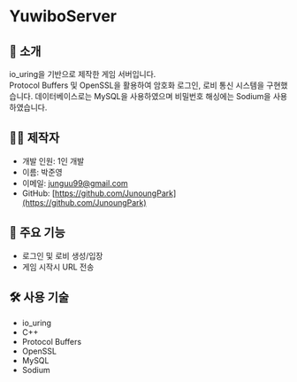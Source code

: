 # YuwiboServer

## 📌 소개
io_uring을 기반으로 제작한 게임 서버입니다.  
Protocol Buffers 및 OpenSSL을 활용하여 암호화 로그인, 로비 통신 시스템을 구현했습니다.
데이터베이스로는 MySQL을 사용하였으며 비밀번호 해싱에는 Sodium을 사용하였습니다.

## 🙋‍♂️ 제작자
- 개발 인원: 1인 개발 
- 이름: 박준영
- 이메일: junguu99@gmail.com
- GitHub: [https://github.com/JunoungPark](https://github.com/JunoungPark)
  
## 🎯 주요 기능
- 로그인 및 로비 생성/입장
- 게임 시작시 URL 전송

## 🛠️ 사용 기술
- io_uring
- C++
- Protocol Buffers
- OpenSSL
- MySQL
- Sodium
